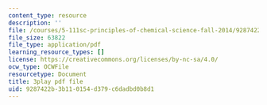 ```yaml
---
content_type: resource
description: ''
file: /courses/5-111sc-principles-of-chemical-science-fall-2014/9287422b3b110154d379c6dadbd0b8d1_BBbuj0XpaiQ.pdf
file_size: 63822
file_type: application/pdf
learning_resource_types: []
license: https://creativecommons.org/licenses/by-nc-sa/4.0/
ocw_type: OCWFile
resourcetype: Document
title: 3play pdf file
uid: 9287422b-3b11-0154-d379-c6dadbd0b8d1
---
```

